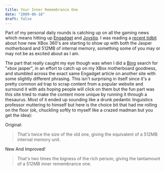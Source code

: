 ```yaml
---
title: Your Inner Remembrance One
date: "2009-06-18"
draft: false
---
```


Part of my personal daily rounds is catching up on all the gaming news which means hitting up [Engadget](http://www.engadget.com/) and [Joystiq](http://www.joystiq.com/). I was reading a [recent tidbit](http://www.engadget.com/2009/06/17/xbox-360-jasper-motherboard-with-512mb-storage-hitting-us-stores/) about how new XBox 360's are starting to show up with both the Jasper motherboard and 512MB of internal memory, something some of you may or may not be as excited about as I am.

The part that really caught my eye though was when I did a [Bing](http://www.bing.com) search for "xbox jasper", in an effort to catch up on my XBox motherboard goodness, and stumbled across the exact same Engadget article on another site with some slightly different phrasing. This isn't surprising in itself since it's a pretty common ad trap to scrap content from a popular website and surround it with ads hoping people will click on them but the fun part was this site tried to make the content more unique by running it through a thesaurus. Most of it ended up sounding like a drunk pedantic linguistics professor muttering to himself but here is the choice bit that had me rolling on the floor (ok, chuckling softly to myself like a crazed madman but you get the idea):

Original:

> That's twice the size of the old one, giving the equivalent of a 512MB internal memory unit.  

New And Improved!

> That's two times the bigness of the rich person, giving the tantamount of a 512MB inner remembrance one.
